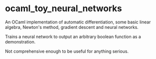 # ocaml_toy_neural_networks

An OCaml implementation of automatic differentiation, some basic linear algebra, Newton's method, gradient descent and neural networks.

Trains a neural network to output an arbitrary boolean function as a demonstration.

Not comprehensive enough to be useful for anything serious.